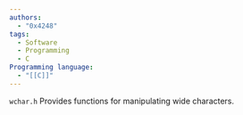 ```yaml
---
authors:
  - "0x4248"
tags:
  - Software
  - Programming
  - C
Programming language:
  - "[[C]]"
---
```

`wchar.h` Provides functions for manipulating wide characters.